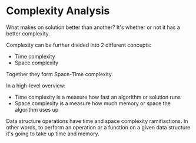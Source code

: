 <h1>Complexity Analysis</h1>

What makes on solution better than another? It's whether or not it has a better 
complexity. 

Complexity can be further divided into 2 different concepts:

* Time complexity 
* Space complexity 

Together they form Space-Time complexity. 

In a high-level overview:

* Time complexity is a measure how fast an algorithm or solution runs 
* Space complexity is a measure how much memory or space the algorithm uses up 

Data structure operations have time and space complexity ramifiactions. In other 
words, to perform an operation or a function on a given data structure it's going 
to take up time and memory. 



